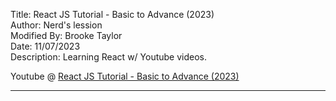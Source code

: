 Title: React JS Tutorial - Basic to Advance (2023)  
Author: Nerd's lession  
Modified By: Brooke Taylor  
Date: 11/07/2023  
Description: Learning React w/ Youtube videos. 

Youtube @ [React JS Tutorial - Basic to Advance (2023)](https://www.youtube.com/watch?v=cd3P3yXyx30)

---